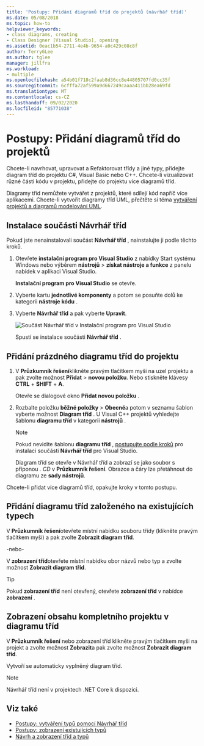 ```yaml
---
title: 'Postupy: Přidání diagramů tříd do projektů (návrhář tříd)'
ms.date: 05/08/2018
ms.topic: how-to
helpviewer_keywords:
- class diagrams, creating
- Class Designer [Visual Studio], opening
ms.assetid: 0eac1b54-2711-4e4b-9654-a0c429c08c8f
author: TerryGLee
ms.author: tglee
manager: jillfra
ms.workload:
- multiple
ms.openlocfilehash: a54b01f718c2faab8d36cc8e44805707fd0cc35f
ms.sourcegitcommit: 6cfffa72af599a9d667249caaaa411bb28ea69fd
ms.translationtype: MT
ms.contentlocale: cs-CZ
ms.lasthandoff: 09/02/2020
ms.locfileid: "85771038"
---
```

# <a name="how-to-add-class-diagrams-to-projects"></a>Postupy: Přidání diagramů tříd do projektů

Chcete-li navrhovat, upravovat a Refaktorovat třídy a jiné typy, přidejte diagram tříd do projektu C#, Visual Basic nebo C++. Chcete-li vizualizovat různé části kódu v projektu, přidejte do projektu více diagramů tříd.

Diagramy tříd nemůžete vytvářet z projektů, které sdílejí kód napříč více aplikacemi. Chcete-li vytvořit diagramy tříd UML, přečtěte si téma [vytváření projektů a diagramů modelování UML](../../modeling/what-s-new-for-design-in-visual-studio.md).

## <a name="install-the-class-designer-component"></a>Instalace součásti Návrhář tříd

Pokud jste nenainstalovali součást **Návrhář tříd** , nainstalujte ji podle těchto kroků.

1. Otevřete **instalační program pro Visual Studio** z nabídky Start systému Windows nebo výběrem **nástrojů**  >  **získat nástroje a funkce** z panelu nabídek v aplikaci Visual Studio.

   **Instalační program pro Visual Studio** se otevře.

1. Vyberte kartu **jednotlivé komponenty** a potom se posuňte dolů ke kategorii **nástroje kódu** .

1. Vyberte **Návrhář tříd** a pak vyberte **Upravit**.

   ![Součást Návrhář tříd v Instalační program pro Visual Studio](media/class-designer-component.png)

   Spustí se instalace součásti **Návrhář tříd** .

## <a name="add-a-blank-class-diagram-to-a-project"></a>Přidání prázdného diagramu tříd do projektu

1. V **Průzkumník řešení**klikněte pravým tlačítkem myši na uzel projektu a pak zvolte možnost **Přidat**  >  **novou položku**. Nebo stiskněte klávesy **CTRL** + **SHIFT** + **A**.

   Otevře se dialogové okno **Přidat novou položku** .

2. Rozbalte položku **běžné položky**  >  **Obecné**a potom v seznamu šablon vyberte možnost **Diagram tříd** . U Visual C++ projektů vyhledejte šablonu **diagramu tříd** v kategorii **nástrojů** .

   > [!NOTE]
   > Pokud nevidíte šablonu **diagramu tříd** , [postupujte podle kroků](#install-the-class-designer-component) pro instalaci součásti **Návrhář tříd** pro Visual Studio.

   Diagram tříd se otevře v Návrhář tříd a zobrazí se jako soubor s příponou *. CD* v **Průzkumník řešení**. Obrazce a čáry lze přetáhnout do diagramu ze **sady nástrojů**.

Chcete-li přidat více diagramů tříd, opakujte kroky v tomto postupu.

## <a name="add-a-class-diagram-based-on-existing-types"></a>Přidání diagramu tříd založeného na existujících typech

V **Průzkumník řešení**otevřete místní nabídku souboru třídy (klikněte pravým tlačítkem myši) a pak zvolte **Zobrazit diagram tříd**.

-nebo-

V **zobrazení tříd**otevřete místní nabídku obor názvů nebo typ a zvolte možnost **Zobrazit diagram tříd**.

> [!TIP]
> Pokud **zobrazení tříd** není otevřený, otevřete **zobrazení tříd** v nabídce **zobrazení** .

## <a name="to-display-the-contents-of-a-complete-project-in-a-class-diagram"></a>Zobrazení obsahu kompletního projektu v diagramu tříd

V **Průzkumník řešení** nebo zobrazení tříd klikněte pravým tlačítkem myši na projekt a zvolte možnost **Zobrazit**a pak zvolte možnost **Zobrazit diagram tříd**.

Vytvoří se automaticky vyplněný diagram tříd.

> [!NOTE]
> Návrhář tříd není v projektech .NET Core k dispozici.

## <a name="see-also"></a>Viz také

- [Postupy: vytváření typů pomocí Návrhář tříd](how-to-create-types.md)
- [Postupy: zobrazení existujících typů](how-to-view-existing-types.md)
- [Návrh a zobrazení tříd a typů](designing-and-viewing-classes-and-types.md)

